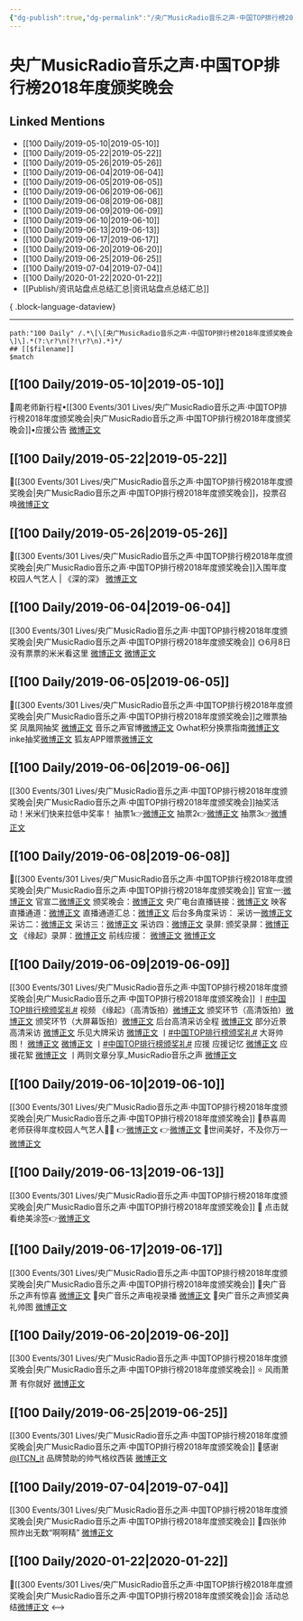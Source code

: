 ```yaml
---
{"dg-publish":true,"dg-permalink":"/央广MusicRadio音乐之声·中国TOP排行榜2018年度颁奖晚会","permalink":"/央广MusicRadio音乐之声·中国TOP排行榜2018年度颁奖晚会/","created":"2023-03-20T15:58:28.000+08:00","updated":"2023-08-24T18:46:17.641+08:00"}
---
```


# 央广MusicRadio音乐之声·中国TOP排行榜2018年度颁奖晚会

## Linked Mentions
- [[100 Daily/2019-05-10\|2019-05-10]]
- [[100 Daily/2019-05-22\|2019-05-22]]
- [[100 Daily/2019-05-26\|2019-05-26]]
- [[100 Daily/2019-06-04\|2019-06-04]]
- [[100 Daily/2019-06-05\|2019-06-05]]
- [[100 Daily/2019-06-06\|2019-06-06]]
- [[100 Daily/2019-06-08\|2019-06-08]]
- [[100 Daily/2019-06-09\|2019-06-09]]
- [[100 Daily/2019-06-10\|2019-06-10]]
- [[100 Daily/2019-06-13\|2019-06-13]]
- [[100 Daily/2019-06-17\|2019-06-17]]
- [[100 Daily/2019-06-20\|2019-06-20]]
- [[100 Daily/2019-06-25\|2019-06-25]]
- [[100 Daily/2019-07-04\|2019-07-04]]
- [[100 Daily/2020-01-22\|2020-01-22]]
- [[Publish/资讯站盘点总结汇总\|资讯站盘点总结汇总]]

{ .block-language-dataview}

---

```expander
path:"100 Daily" /.*\[\[央广MusicRadio音乐之声·中国TOP排行榜2018年度颁奖晚会\]\].*(?:\r?\n(?!\r?\n).*)*/
## [[$filename]]
$match
```
## [[100 Daily/2019-05-10\|2019-05-10]]
🌸周老师新行程•[[300 Events/301 Lives/央广MusicRadio音乐之声·中国TOP排行榜2018年度颁奖晚会\|央广MusicRadio音乐之声·中国TOP排行榜2018年度颁奖晚会]]•应援公告
[微博正文](https://m.weibo.cn/6466290670/4370477533867527)

## [[100 Daily/2019-05-22\|2019-05-22]]
🌿[[300 Events/301 Lives/央广MusicRadio音乐之声·中国TOP排行榜2018年度颁奖晚会\|央广MusicRadio音乐之声·中国TOP排行榜2018年度颁奖晚会]]，投票召唤[微博正文](https://m.weibo.cn/6466290670/4374803434140325)
## [[100 Daily/2019-05-26\|2019-05-26]]
🎵[[300 Events/301 Lives/央广MusicRadio音乐之声·中国TOP排行榜2018年度颁奖晚会\|央广MusicRadio音乐之声·中国TOP排行榜2018年度颁奖晚会]]入围年度校园人气艺人 | 《深的深》
[微博正文](https://m.weibo.cn/6466290670/4376143160844008)
## [[100 Daily/2019-06-04\|2019-06-04]]
[[300 Events/301 Lives/央广MusicRadio音乐之声·中国TOP排行榜2018年度颁奖晚会\|央广MusicRadio音乐之声·中国TOP排行榜2018年度颁奖晚会]]
🌞6月8日没有票票的米米看这里
[微博正文](https://m.weibo.cn/6466290670/4379571980261872)
[微博正文](https://m.weibo.cn/6466290670/4379523049038414)

## [[100 Daily/2019-06-05\|2019-06-05]]
🌸[[300 Events/301 Lives/央广MusicRadio音乐之声·中国TOP排行榜2018年度颁奖晚会\|央广MusicRadio音乐之声·中国TOP排行榜2018年度颁奖晚会]]之赠票抽奖
凤凰网抽奖 [微博正文](https://m.weibo.cn/6466290670/4379786899815406)
音乐之声官博[微博正文](https://m.weibo.cn/1668662863/4379802133736005)
Owhat积分换票指南[微博正文](https://m.weibo.cn/6466290670/4379845188168408)
inke抽奖[微博正文](https://m.weibo.cn/6466290670/4379864142420080)
狐友APP赠票[微博正文](https://m.weibo.cn/6466290670/4379918190183691)
## [[100 Daily/2019-06-06\|2019-06-06]]
[[300 Events/301 Lives/央广MusicRadio音乐之声·中国TOP排行榜2018年度颁奖晚会\|央广MusicRadio音乐之声·中国TOP排行榜2018年度颁奖晚会]]抽奖活动！米米们快来拉低中奖率！
抽票1👉[微博正文](https://m.weibo.cn/6466290670/4380153335299579)
抽票2👉[微博正文](https://weibo.com/6466290670/HxEEyov72?from=page_1005056466290670_profile&wvr=6&mod=weibotime)
抽票3👉[微博正文](https://weibo.com/6466290670/HxFdPkpbv?from=page_1005056466290670_profile&wvr=6&mod=weibotime)
## [[100 Daily/2019-06-08\|2019-06-08]]
🌿[[300 Events/301 Lives/央广MusicRadio音乐之声·中国TOP排行榜2018年度颁奖晚会\|央广MusicRadio音乐之声·中国TOP排行榜2018年度颁奖晚会]]
官宣一:[微博正文](https://m.weibo.cn/6466290670/4380707251895981)
官宣二[微博正文](https://m.weibo.cn/6466290670/4380876928927003)
颁奖晚会：[微博正文](https://m.weibo.cn/6466290670/4380846183684182)
央广电台直播链接：[微博正文](https://m.weibo.cn/6466290670/4380923002766871)
映客直播通道：[微博正文](https://m.weibo.cn/6466290670/4380969362223845)
直播通道汇总：[微博正文](https://m.weibo.cn/6466290670/4380979420427081)
后台多角度采访：
采访一[微博正文](https://m.weibo.cn/6466290670/4380987016292375)
采访二：[微博正文](https://m.weibo.cn/6466290670/4380988459515227)
采访三：[微博正文](https://m.weibo.cn/6466290670/4380991210369067)
采访四：[微博正文](https://m.weibo.cn/6466290670/4381010403278672)
录屏:
颁奖录屏：[微博正文](https://m.weibo.cn/6466290670/4380818938418997)
《缘起》录屏：[微博正文](https://m.weibo.cn/6466290670/4380987410525445)
前线应援：
[微博正文](https://m.weibo.cn/6466290670/4380945698037005)
[微博正文](https://m.weibo.cn/6466290670/4380950852653551)
## [[100 Daily/2019-06-09\|2019-06-09]]
[[300 Events/301 Lives/央广MusicRadio音乐之声·中国TOP排行榜2018年度颁奖晚会\|央广MusicRadio音乐之声·中国TOP排行榜2018年度颁奖晚会]]
丨[#中国TOP排行榜颁奖礼#](https://s.weibo.com/weibo?q=%23%E4%B8%AD%E5%9B%BDTOP%E6%8E%92%E8%A1%8C%E6%A6%9C%E9%A2%81%E5%A5%96%E7%A4%BC%23) 视频
《缘起》（高清饭拍）[微博正文](https://weibo.com/6466290670/Hy4aDzcJf)
颁奖环节（高清饭拍）[微博正文](https://weibo.com/6466290670/Hy4b1ySuU)
颁奖环节（大屏幕饭拍）[微博正文](https://weibo.com/6466290670/Hy4bubArW)
后台高清采访全程 [微博正文](https://weibo.com/6466290670/Hy49VhA5h)
部分近景高清采访 [微博正文](https://weibo.com/6466290670/Hy5Uvsti2)
乐见大牌采访 [微博正文](https://weibo.com/6466290670/Hy9na7d3z)
丨[#中国TOP排行榜颁奖礼#](https://s.weibo.com/weibo?q=%23%E4%B8%AD%E5%9B%BDTOP%E6%8E%92%E8%A1%8C%E6%A6%9C%E9%A2%81%E5%A5%96%E7%A4%BC%23) 大哥帅图！
[微博正文](https://weibo.com/6466290670/Hy5DCgf5r)
[微博正文](https://weibo.com/6466290670/Hy5lKst1X)
丨[#中国TOP排行榜颁奖礼#](https://s.weibo.com/weibo?q=%23%E4%B8%AD%E5%9B%BDTOP%E6%8E%92%E8%A1%8C%E6%A6%9C%E9%A2%81%E5%A5%96%E7%A4%BC%23) 应援
应援记忆 [微博正文](https://weibo.com/6466290670/Hy4pkC9by)
应援花絮 [微博正文](https://weibo.com/6466290670/Hy86cavYY)
丨两则文章分享_MusicRadio音乐之声
[微博正文](https://weibo.com/6466290670/Hy8ALrPCQ)

## [[100 Daily/2019-06-10\|2019-06-10]]
[[300 Events/301 Lives/央广MusicRadio音乐之声·中国TOP排行榜2018年度颁奖晚会\|央广MusicRadio音乐之声·中国TOP排行榜2018年度颁奖晚会]]
🐳恭喜周老师获得年度校园人气艺人🦚🦚
👉[微博正文](https://m.weibo.cn/6466290670/4381583353889026)
👉[微博正文](https://m.weibo.cn/6466290670/4381660076091730)
🐳世间美好，不及你万一
[微博正文](https://m.weibo.cn/6466290670/4381586575280098)
## [[100 Daily/2019-06-13\|2019-06-13]]
[[300 Events/301 Lives/央广MusicRadio音乐之声·中国TOP排行榜2018年度颁奖晚会\|央广MusicRadio音乐之声·中国TOP排行榜2018年度颁奖晚会]]
🎨 点击就看绝美涂签👉[微博正文](https://m.weibo.cn/6466290670/4382814231608926)

## [[100 Daily/2019-06-17\|2019-06-17]]
[[300 Events/301 Lives/央广MusicRadio音乐之声·中国TOP排行榜2018年度颁奖晚会\|央广MusicRadio音乐之声·中国TOP排行榜2018年度颁奖晚会]]
🌛央广音乐之声有惊喜
[微博正文](https://m.weibo.cn/6466290670/4384287568279164)
🌛央广音乐之声电视录播
[微博正文](https://m.weibo.cn/6466290670/4384160128949867)
🌛央广音乐之声颁奖典礼帅图
[微博正文](https://m.weibo.cn/6466290670/4384151349876100)
## [[100 Daily/2019-06-20\|2019-06-20]]
[[300 Events/301 Lives/央广MusicRadio音乐之声·中国TOP排行榜2018年度颁奖晚会\|央广MusicRadio音乐之声·中国TOP排行榜2018年度颁奖晚会]]
⭐️ 风雨萧萧 有你就好
[微博正文](https://m.weibo.cn/6466290670/4385300359393733)
## [[100 Daily/2019-06-25\|2019-06-25]]
[[300 Events/301 Lives/央广MusicRadio音乐之声·中国TOP排行榜2018年度颁奖晚会\|央广MusicRadio音乐之声·中国TOP排行榜2018年度颁奖晚会]]
🌴感谢[@ITCN_it](https://weibo.com/n/ITCN_it) 品牌赞助的帅气格纹西装
[微博正文](https://m.weibo.cn/6466290670/4387139774696456)
## [[100 Daily/2019-07-04\|2019-07-04]]
[[300 Events/301 Lives/央广MusicRadio音乐之声·中国TOP排行榜2018年度颁奖晚会\|央广MusicRadio音乐之声·中国TOP排行榜2018年度颁奖晚会]]
🎵四张帅照炸出无数“啊啊精”
[微博正文](https://m.weibo.cn/6466290670/4390452088525903)

## [[100 Daily/2020-01-22\|2020-01-22]]
🎵[[300 Events/301 Lives/央广MusicRadio音乐之声·中国TOP排行榜2018年度颁奖晚会\|央广MusicRadio音乐之声·中国TOP排行榜2018年度颁奖晚会]]会 活动总结[微博正文](https://m.weibo.cn/6466290670/4463665145014017)
<-->